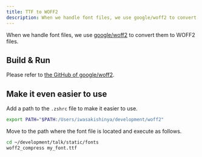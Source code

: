 ```yaml
---
title: TTF to WOFF2
description: When we handle font files, we use google/woff2 to convert them to WOFF2 files.
---
```


When we handle font files, we use [google/woff2](https://github.com/google/woff2) to convert them to WOFF2 files.

## Build & Run

Please refer to [the GitHub of google/woff2](https://github.com/google/woff2).

## Make it even easier to use

Add a path to the `.zshrc` file to make it easier to use.

```bash
export PATH="$PATH:/Users/iwasakishinya/development/woff2"
```

Move to the path where the font file is located and execute as follows.

```bash
cd ~/development/talk/static/fonts
woff2_compress my_font.ttf
```
